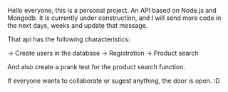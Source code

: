 Hello everyone, this is a personal project. An API based on Node.js and Mongodb. It is currently under construction, and I will send more code in the next days, weeks and update that message.

That api has the following characteristics:

-> Create users in the database
-> Registration
-> Product search

And also create a prank test for the product search function.


If everyone wants to collaborate or sugest anything, the door is open. :D 
